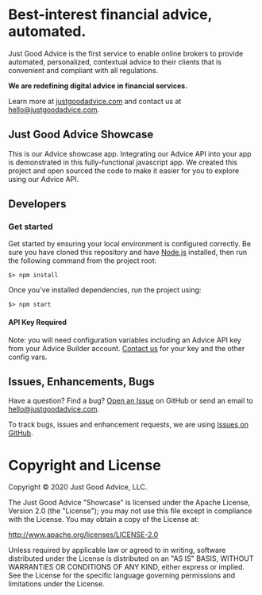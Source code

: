 # Best-interest financial advice, automated.

Just Good Advice is the first service to enable online brokers to provide automated, personalized, contextual advice to their clients that is convenient and compliant with all regulations.

**We are redefining digital advice in financial services.**

Learn more at [justgoodadvice.com](https://justgoodadvice.com) and contact us at hello@justgoodadvice.com.

## Just Good Advice Showcase

This is our Advice showcase app. Integrating our Advice API into your app is demonstrated in this fully-functional javascript app. We created this project and open sourced the code to make it easier for you to explore using our Advice API.

## Developers

### Get started

Get started by ensuring your local environment is configured correctly. Be sure you have cloned this repository and have [Node.js](http://nodejs.org/) installed, then run the following command from the project root:

```$> npm install```

Once you've installed dependencies, run the project using: 

```$> npm start```

#### API Key Required

Note: you will need configuration variables including an Advice API key from your Advice Builder account. [Contact us](mailto:hello@justgoodadvice.com?subject=Request+API+Key) for your key and the other config vars.

## Issues, Enhancements, Bugs

Have a question? Find a bug? [Open an Issue](https://github.com/JustGoodAdvice/showcase/issues/new) on GitHub or send an email to hello@justgoodadvice.com.

To track bugs, issues and enhancement requests, we are using [Issues on GitHub](https://github.com/JustGoodAdvice/showcase/issues).

# Copyright and License
Copyright © 2020 Just Good Advice, LLC.

The Just Good Advice "Showcase" is licensed under the Apache License, Version 2.0 (the "License"); you may not use this file except in compliance with the License. You may obtain a copy of the License at:

http://www.apache.org/licenses/LICENSE-2.0

Unless required by applicable law or agreed to in writing, software distributed under the License is distributed on an "AS IS" BASIS, WITHOUT WARRANTIES OR CONDITIONS OF ANY KIND, either express or implied. See the License for the specific language governing permissions and limitations under the License.
